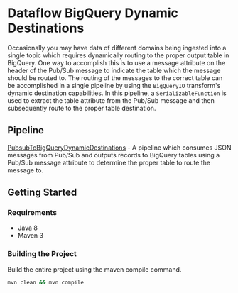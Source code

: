 # Dataflow BigQuery Dynamic Destinations

Occasionally you may have data of different domains being ingested into a single topic which 
requires dynamically routing to the proper output table in BigQuery. One way to accomplish this is 
to use a message attribute on the header of the Pub/Sub message to indicate the table which the 
message should be routed to. The routing of the messages to the correct table can be accomplished in 
a single pipeline by using the `BigQueryIO` transform's dynamic destination capabilities. In this 
pipeline, a `SerializableFunction` is used to extract the table attribute from the Pub/Sub message 
and then subsequently route to the proper table destination. 


## Pipeline

[PubsubToBigQueryDynamicDestinations](src/main/java/com/google/cloud/pso/pipeline/PubsubToBigQueryDynamicDestinations.java) -
A pipeline which consumes JSON messages from Pub/Sub and outputs records to BigQuery tables using a
Pub/Sub message attribute to determine the proper table to route the message to.

## Getting Started

### Requirements

* Java 8
* Maven 3

### Building the Project

Build the entire project using the maven compile command.
```sh
mvn clean && mvn compile
```
